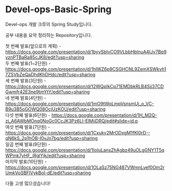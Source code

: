 # Devel-ops-Basic-Spring
Devel-ops 개발 크루의 Spring Study입니다.

공부 내용을 요악 정리하는 Repository입니다.

첫 번째 발표(앞으로의 계획) - https://docs.google.com/presentation/d/1byvSbIvCO9VLbbHblnuA4IJv7Bq9yznPTBaRa85cJK8/edit?usp=sharing <br>
두 번째 발표(1~2단원) - https://docs.google.com/presentation/d/1hlWZ6p9CSGHCNL9ZemXSWkvh17ZSVbZeQaDhdKhDHdc/edit?usp=sharing <br>
세 번째 발표(3단원) - https://docs.google.com/presentation/d/12WQpIkCp71EMDbkRLB4Sjj37CDGwmfr42E3ne9tmYtY/edit?usp=sharing <br>
네 번째 발표(4단원) - https://docs.google.com/presentation/d/1mO9tWoLmpVsnsmUj_o_VC-B9u3B5oGOWQ08OcjUzKOU/edit?usp=sharing <br>
다섯 번째 발표(6단원) - https://docs.google.com/presentation/d/1H_M2Q-zi_A6AWbMOnq0NoGc0CcJK3Pz6LI-ElMjiDRQ/edit#slide=id.p <br>
여섯 번째 발표(7단원) - https://docs.google.com/presentation/d/1Cxuky2MrODxgM1fKl0rD--qN6kS_2p1hOB-I0vJn7bg/edit?usp=sharing <br>
일곱 번째 발표(9단원) - https://docs.google.com/presentation/d/1IoIuLansZhAgbz49uOLgGNY1T5qWPmk7yHF_jRglYjk/edit?usp=sharing <br>
마지막 발표(10단원) - https://docs.google.com/presentation/d/1OLaSz75NG487VWmnLvef0Om2rUmkVoSBFlVykBoI-dE/edit?usp=sharing <br>

다들 고생 많으셨습니다!
